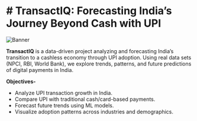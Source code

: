 # # **TransactIQ: Forecasting India’s Journey Beyond Cash with UPI**
![Banner](https://www.idfcfirstbank.com/content/dam/idfcfirstbank/images/blog/mobile-banking/cashless-transaction-717X404.jpg)



**TransactIQ** is a data-driven project analyzing and forecasting India’s transition to a cashless economy through UPI adoption. Using real data sets (NPCI, RBI, World Bank), we explore trends, patterns, and future predictions of digital payments in India. 

**Objectives-**  
- Analyze UPI transaction growth in India.  
- Compare UPI with traditional cash/card-based payments.  
- Forecast future trends using ML models.  
- Visualize adoption patterns across industries and demographics.
